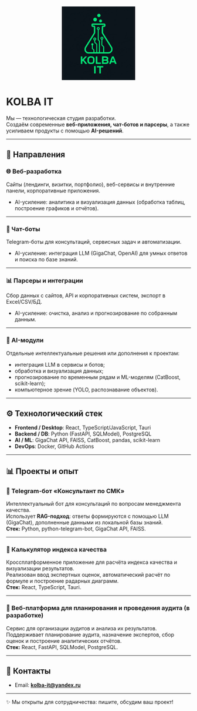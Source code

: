 <p align="center">
  <img src="assets/logo.png" alt="KOLBA IT" width="200"/>
</p>

# KOLBA IT

Мы — технологическая студия разработки.  
Создаём современные **веб-приложения, чат-ботов и парсеры**, а также усиливаем продукты с помощью **AI-решений**.

<!-- <p align="center">
  <a href="https://kolba-it.ru"><img src="https://img.shields.io/badge/website-kolba--it.ru-blue?style=flat-square&logo=vercel" /></a>
  <a href="https://github.com/KOLBA-IT"><img src="https://img.shields.io/badge/status-active-success?style=flat-square&logo=github" /></a>
  <a href="#"><img src="https://img.shields.io/badge/license-Apache%202.0-blue?style=flat-square" /></a>
  <a href="#"><img src="https://img.shields.io/badge/CI/CD-GitHub_Actions-black?style=flat-square&logo=githubactions" /></a>
</p> -->

---

## 🔹 Направления

### 🌐 Веб-разработка

Сайты (лендинги, визитки, портфолио), веб-сервисы и внутренние панели, корпоративные приложения.

-   AI-усиление: аналитика и визуализация данных (обработка таблиц, построение графиков и отчётов).

---

### 🤖 Чат-боты

Telegram-боты для консультаций, сервисных задач и автоматизации.

-   AI-усиление: интеграция LLM (GigaChat, OpenAI) для умных ответов и поиска по базе знаний.

---

### 📊 Парсеры и интеграции

Сбор данных с сайтов, API и корпоративных систем, экспорт в Excel/CSV/БД.

-   AI-усиление: очистка, анализ и прогнозирование по собранным данным.

---

### 🔬 AI-модули

Отдельные интеллектуальные решения или дополнения к проектам:

-   интеграция LLM в сервисы и ботов;
-   обработка и визуализация данных;
-   прогнозирование по временным рядам и ML-моделям (CatBoost, scikit-learn);
-   компьютерное зрение (YOLO, распознавание объектов).

---

## ⚙️ Технологический стек

<!-- <p align="left">
  <img src="https://skillicons.dev/icons?i=react,ts,py,fastapi,postgresql,tauri,docker,linux,github,git,pytorch,go,java&perline=9" />
</p> -->

-   **Frontend / Desktop**: React, TypeScript/JavaScript, Tauri
-   **Backend / DB**: Python (FastAPI, SQLModel), PostgreSQL
-   **AI / ML**: GigaChat API, FAISS, CatBoost, pandas, scikit-learn
-   **DevOps**: Docker, GitHub Actions

---

## 📊 Проекты и опыт

### 📌 Telegram-бот «Консультант по СМК»

Интеллектуальный бот для консультаций по вопросам менеджмента качества.  
Использует **RAG-подход**: ответы формируются с помощью LLM (GigaChat), дополненные данными из локальной базы знаний.  
**Стек:** Python, python-telegram-bot, GigaChat API, FAISS.

---

### 📌 Калькулятор индекса качества

Кроссплатформенное приложение для расчёта индекса качества и визуализации результатов.  
Реализован ввод экспертных оценок, автоматический расчёт по формуле и построение радарных диаграмм.  
**Стек:** React, TypeScript, Tauri.

---

### 📌 Веб-платформа для планирования и проведения аудита (в разработке)

Сервис для организации аудитов и анализа их результатов.  
Поддерживает планирование аудита, назначение экспертов, сбор оценок и построение аналитических отчётов.  
**Стек:** React, FastAPI, SQLModel, PostgreSQL.

<!-- *(часть проектов приватные, доступно описание кейсов)*   -->

<!-- ## 🤝 Партнёры
- [Самарский университет](https://ssau.ru/)   -->

---

## 📩 Контакты

-   Email: **kolba-it@yandex.ru**

---

✨ Мы открыты для сотрудничества: пишите, обсудим ваш проект!





<!-- Лого (позже можно заменить на фирменное) ![License](https://img.shields.io/badge/license-MIT-green?style=flat-square)


<p align="center"><<img width="750" height="1024" alt="image" src="https://github.com/user-attachments/assets/a64f6c19-9111-496b-94b9-4a2702f0a8c7" 
</p>




<!-- <h1 align="center">KOLBA IT</h1> 

<p align="center">
  Разрабатываем современные <b>web-системы, чат-боты, AI-решения и инструменты автоматизации</b>.  
  От быстрых прототипов до промышленных решений.
</p>

<p align="center">
  <a href="https://kolba-it.ru"><img src="https://img.shields.io/badge/website-kolba--it.ru-blue?style=flat-square&logo=vercel" /></a>
  <a href="https://github.com/KOLBA-IT"><img src="https://img.shields.io/badge/status-active-success?style=flat-square&logo=github" /></a>
  <a href="#"><img src="https://img.shields.io/badge/license-Apache%202.0-blue?style=flat-square" /></a>
  <a href="#"><img src="https://img.shields.io/badge/CI/CD-GitHub_Actions-black?style=flat-square&logo=githubactions" /></a>
</p>

---


**KOLBA IT** — технологическая студия, специализирующаяся на:  
- **Веб-разработке** (React, FastAPI, SQLModel, Tauri).  
- **Чат-ботах** (Telegram-боты, RAG + LLM интеграции).  
- **Парсерах и автоматизации** (scraping, интеграции, бизнес-рутина).  
- **AI-решениях** (LLM/ML модули, аналитика, прогнозирование).

Мы объединяем **скорость и практичность стартап-разработки** с **надёжностью продакшн-систем**.  
Наши проекты варьируются от сервисных Telegram-ботов до сложных платформ с AI-модулями.

---

## ⚙️ Технологический стек

<p align="left">
  <img src="https://skillicons.dev/icons?i=react,ts,py,fastapi,postgresql,tauri,docker,linux,github,git,pytorch,go,java&perline=9" />
</p>

- **Frontend**: React, TypeScript, Tailwind  
- **Backend**: FastAPI, SQLModel, PostgreSQL  
- **Desktop**: Tauri (web + desktop в одном стеке)  
- **AI/ML**: LLM (OpenAI, GigaChat), RAG, аналитика  
- **DevOps**: GitHub Actions, Docker, CI/CD  

---

## 🚀 Наши проекты

### 📊 [Audit Web App](https://github.com/KOLBA-IT/audit-web-app)
Веб-платформа для аудита качества и управления процессами.  
Стек: React + FastAPI + SQLModel + CI/CD.  

<img src="https://raw.githubusercontent.com/KOLBA-IT/.github/main/assets/audit-preview.png" width="700" alt="Audit Web App Preview"/>

---

### 🤖 [Telegram RAG Bot](https://github.com/KOLBA-IT/telegram-rag-bot)
Интеллектуальный бот-консультант с интеграцией RAG + LLM.  
Подходит для университетов, CRM и сервисных компаний.  

<img src="https://raw.githubusercontent.com/KOLBA-IT/.github/main/assets/bot-preview.png" width="700" alt="Telegram Bot Preview"/>

---

### 🖥️ Desktop Solutions
Кроссплатформенные desktop-приложения с использованием **Tauri + React**.  
Единый стек для web и desktop → быстрое развитие без потери качества.  

<img src="https://raw.githubusercontent.com/KOLBA-IT/.github/main/assets/desktop-preview.png" width="700" alt="Desktop App Preview"/>

---

## 📌 Вектор развития

Наш фокус — не только веб-и боты.  
Мы развиваем экспертизу в области **ИИ и робототехники**:  
- Computer Vision, SLAM, обработка сенсорных данных.  
- ПО для робототехнических комплексов.  
- Интеграция AI в беспилотные системы.

---

## 🤝 Наши партнёры и заказчики

<p align="left">
  <a href="https://ssau.ru/" target="_blank">
    <img src="https://img.shields.io/badge/Самарский%20университет-SSAU-1f6feb?logo=academia&logoColor=white&style=for-the-badge" alt="Самарский университет">
  </a>
  <a href="https://www.sberbank.com/" target="_blank">
    <img src="https://img.shields.io/badge/Сбербанк-Sber-0a8f08?logo=sberbank&logoColor=white&style=for-the-badge" alt="Сбербанк">
  </a>
</p>


## 🤝 Контакты

- 🌐 [kolba-it.ru](https://kolba-it.ru) (в разработке)  
- 📩 info@kolba-it.ru  (в разработке)  
- 💬 Telegram: [@kolba_it](https://t.me/kolba_it) (в разработке)  

---
-->
